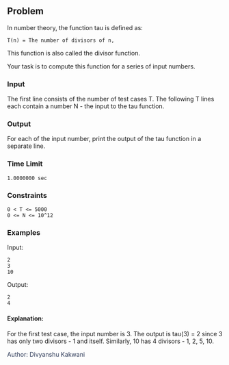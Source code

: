 
## Problem

In number theory, the function tau is defined as:
    
    T(n) = The number of divisors of n,

This function is also called the divisor function.

Your task is to compute this function for a series of input numbers.


### Input
The first line consists of the number of test cases T. The following T lines each contain a number N - the input to the tau function.

### Output
For each of the input number, print the output of the tau function in a separate line.

### Time Limit
```
1.0000000 sec
```

### Constraints
```
0 < T <= 5000
0 <= N <= 10^12
```

### Examples

Input:

```
2
3
10
```

Output:

```
2
4
```

#### Explanation:
For the first test case, the input number is 3. The output is tau(3) = 2 since 3 has only two divisors - 1 and itself.
Similarly, 10 has 4 divisors - 1, 2, 5, 10.



<p style="color:#2B3856">
Author: Divyanshu Kakwani <br>
</p>
